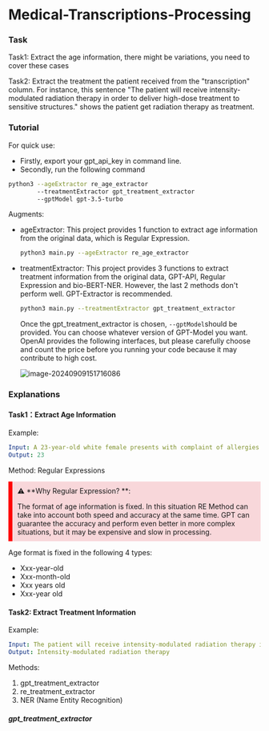 # Medical-Transcriptions-Processing

### Task

Task1: Extract the age information, there might be variations, you need to cover these cases

Task2: Extract the treatment the patient received from the "transcription" column. For instance, this sentence "The patient will receive intensity-modulated radiation therapy in order to deliver high-dose treatment to sensitive structures." shows the patient get radiation therapy as treatment.

### Tutorial

For quick use:

* Firstly, export your gpt_api_key in command line.
* Secondly, run the following command

```bash
python3 --ageExtractor re_age_extractor 
		--treatmentExtractor gpt_treatment_extractor
		--gptModel gpt-3.5-turbo
```

Augments:

* ageExtractor: This project provides 1 function to extract age information from the original data, which is Regular Expression.

  ```bash
  python3 main.py --ageExtractor re_age_extractor
  ```



* treatmentExtractor: This project provides 3 functions to extract treatment information from the original data, GPT-API, Regular Expression and bio-BERT-NER. However, the last 2 methods don't perform well. GPT-Extractor is recommended.

  ```bash
  python3 main.py --treatmentExtractor gpt_treatment_extractor
  ```

  Once the gpt_treatment_extractor is chosen, `--gptModel`should be provided. You can choose whatever version of GPT-Model you want. OpenAI provides the following interfaces, but please carefully choose and count the price before you running your code because it may contribute to high cost.

  ![image-20240909151716086](https://raw.githubusercontent.com/Sweet196/Picgo-images/main/problems/202409091531020.png)

### Explanations

#### Task1：Extract Age Information

Example: 

```yaml
Input: A 23-year-old white female presents with complaint of allergies.
Output: 23
```

Method: Regular Expressions

<div style="border-left: 8px solid red; padding: 10px; background-color: #f8d7da;">
  ⚠️ **Why Regular Expression? **: 
    <p></p>
    The format of age information is fixed. In this situation RE Method can take into account both speed and accuracy at the same time. GPT can guarantee the accuracy and perform even better in more complex situations, but it may be expensive and slow in processing.
</div>

Age format is fixed in the following 4 types:

- Xxx-year-old
- Xxx-month-old
- Xxx years old
- Xxx-year old

#### Task2: Extract Treatment Information

Example: 

```yaml
Input: The patient will receive intensity-modulated radiation therapy in order to deliver high-dose treatment to sensitive structures.
Output: Intensity-modulated radiation therapy
```

Methods: 

1. gpt_treatment_extractor
2. re_treatment_extractor
3. NER (Name Entity Recognition)

##### gpt_treatment_extractor



